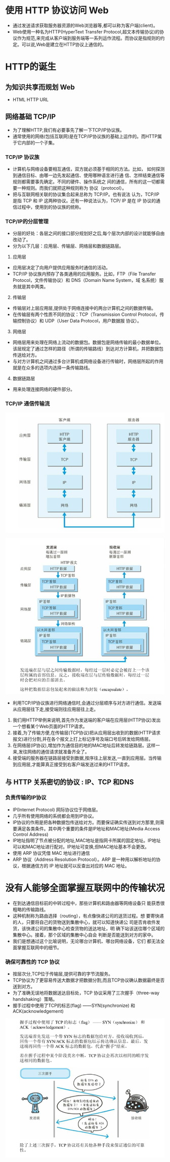 # 使用 HTTP 协议访问 Web
* 通过发送请求获取服务器资源的Web浏览器等,都可以称为客户端(client)。
* Web使用一种名为HTTP(HyperText Transfer Protocol,超文本传输协议)的协议作为规范,来完成从客户端到服务端等一系列运作流程。而协议是指规则的约定。可以说,Web是建立在HTTP协议上通信的。
# HTTP的诞生
## 为知识共享而规划 Web
* HTML  HTTP  URL
## 网络基础 TCP/IP
* 为了理解HTTP,我们有必要事先了解一下TCP/IP协议族。
* 通常使用的网络(包括互联网)是在TCP/IP协议族的基础上运作的。而HTTP属于它内部的一个子集。
### TCP/IP 协议族
* 计算机与网络设备要相互通信，双方就必须基于相同的方法。比如，
  如何探测到通信目标、由哪一边先发起通信、使用哪种语言进行通
  信、怎样结束通信等规则都需要事先确定。不同的硬件、操作系统之
  间的通信，所有的这一切都需要一种规则。而我们就把这种规则称为
  协议（protocol）。
* 把与互联网相关联的协议集合起来总称为 TCP/IP。也有说法
  认为，TCP/IP 是指 TCP 和 IP 这两种协议。还有一种说法认为，TCP/
  IP 是在 IP 协议的通信过程中，使用到的协议族的统称。
### TCP/IP的分层管理
* 分层的好处：各层之间的接口部分规划好之后,每个层次内部的设计就能够自由改动了。
* 分为以下几层：应用层、传输层、网络层和数据链路层。
1. 应用层
* 应用层决定了向用户提供应用服务时通信的活动。
* TCP/IP 协议族内预存了各类通用的应用服务。比如，FTP（File
  Transfer Protocol，文件传输协议）和 DNS（Domain Name System，域
  名系统）服务就是其中两类。
2. 传输层
* 传输层对上层应用层,提供处于网络连接中的两台计算机之间的数据传输。
* 在传输层有两个性质不同的协议：TCP（Transmission Control
  Protocol，传输控制协议）和 UDP（User Data Protocol，用户数据报
  协议）。
3. 网络层
* 网络层用来处理在网络上流动的数据包。数据包是网络传输的最小数据单位。该层规定了通过怎样的路径（所谓的传输路线）到达对方计算机，并把数据包传送给对方。
* 与对方计算机之间通过多台计算机或网络设备进行传输时，网络层所起的作用就是在众多的选项内选择一条传输路线。
4. 数据链路层
* 用来处理连接网络的硬件部分。
### TCP/IP 通信传输流
![TCP/IP 通信传输流](https://raw.githubusercontent.com/1391020381/Web-Foundation/master/articles/HTTP%E3%80%81TCP%E3%80%81IP/img/TCP%E3%80%81IP%E9%80%9A%E4%BF%A1%E4%BC%A0%E8%BE%93%E6%B5%81.png)

![](https://raw.githubusercontent.com/1391020381/Web-Foundation/master/articles/HTTP%E3%80%81TCP%E3%80%81IP/img/encapsulate.png)
* 利用TCP/IP协议族进行网络通信时,会通过分层顺序与对方进行通信。发送端从应用层往下走,接受端则往应用层往上走。
1. 我们用HTTP举例来说明,首先作为发送端的客户端在应用层(HTTP协议)发出一个想看某个Web页面的HTTP请求。
2. 接着,为了传输方便,在传输层(TCP协议)把从应用层出收到的数据(HTTP请求报文)进行分割,并在各个报文上打上标记序号及端口号后转发给网络层。
3. 在网络层(IP协议),增加作为通信目的地的MAC地址后转发给链路层。这样一来,发往网络的通信请求就准备齐全了。
4. 接受端的服务器在链路层接受到数据,按序往上层发送,一直到应用层。当传输到应用层,才能算真正接受到右客户端发送过来的HTTP请求。
## 与 HTTP 关系密切的协议 : IP、TCP 和DNS
### 负责传输的IP协议
* IP(Internet Protocol) 网际协议位于网络层。
* 几乎所有使用网络的系统都会用到IP协议。
* IP协议的作用是把各种数据包传送给对方。而要保证确实传送到对方那里,则需要满足各类条件。其中两个重要的条件是IP地址和MAC地址(Media Access Control Address)
* IP地址指明了节点被分配的地址,MAC地址是指网卡所属的固定地址。IP地址可以和MAC地址进行配对。IP地址可变换,但MAC地址基本不会更改。
* 使用 ARP 协议凭借 MAC 地址进行通信
* ARP 协议（Address Resolution Protocol）。ARP 是一种用以解析地址的协议，根据通信方的 IP 地址就可以反查出对应的 MAC 地址。
# 没有人能够全面掌握互联网中的传输状况
* 在到达通信目标前的中转过程中，那些计算机和路由器等网络设备只
  能获悉很粗略的传输路线。
* 这种机制称为路由选择（routing），有点像快递公司的送货过程。想
  要寄快递的人，只要将自己的货物送到集散中心，就可以知道快递公
  司是否肯收件发货，该快递公司的集散中心检查货物的送达地址，明
  确下站该送往哪个区域的集散中心。接着，那个区域的集散中心自会
  判断是否能送到对方的家中。
* 我们是想通过这个比喻说明，无论哪台计算机、哪台网络设备，它们
  都无法全面掌握互联网中的细节。
###  确保可靠性的 TCP 协议
* 按层次分,TCP位于传输层,提供可靠的字节流服务。
* TCP协议为了更容易传送大数据才把数据分割,而且TCP协议确认数据最终是否送到对方。
* 为了准确无误地将数据送达目标处，TCP 协议采用了三次握手（three-way handshaking）策略。
* 握手过程中使用了TCP的标志(flag) ——SYN(synchronize) 和ACK(acknowledgement)

![](https://raw.githubusercontent.com/1391020381/Web-Foundation/master/articles/HTTP%E3%80%81TCP%E3%80%81IP/img/TCP%E4%B8%89%E6%AC%A1%E6%8F%A1%E6%89%8B.png)

